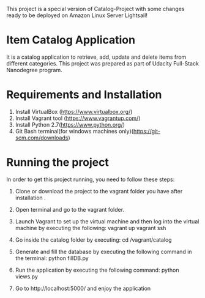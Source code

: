 This project is a special version of Catalog-Project with some changes ready to be deployed on Amazon Linux Server Lightsail!
# Item Catalog Application
It is a catalog application to retrieve, add, update and delete items from
different categories. This project was prepared as part of Udacity Full-Stack Nanodegree program.

# Requirements and Installation

1. Install VirtualBox (https://www.virtualbox.org/)
2. Install Vagrant tool (https://www.vagrantup.com/)
3. Install Python 2.7(https://www.python.org/)
4. Git Bash terminal(for windows machines only)(https://git-scm.com/downloads)


# Running the project
In order to get this project running, you need to follow these steps:

  1. Clone or download the project to the vagrant folder you have after installation .
  2. Open terminal and go to the vagrant folder.
  3.  Launch Vagrant to set up the virtual machine and then log into the virtual machine by executing the following:
      vagrant up
      vagrant ssh
  3. Go inside the catalog folder by executing:
      cd /vagrant/catalog

  4. Generate and fill the database by executing the following command in the terminal:
        python fillDB.py
  5. Run the application by executing the following command:
      python views.py
  6. Go to http://localhost:5000/ and enjoy the application
